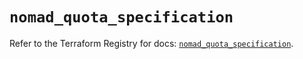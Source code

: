 # `nomad_quota_specification`

Refer to the Terraform Registry for docs: [`nomad_quota_specification`](https://registry.terraform.io/providers/hashicorp/nomad/2.2.0/docs/resources/quota_specification).

